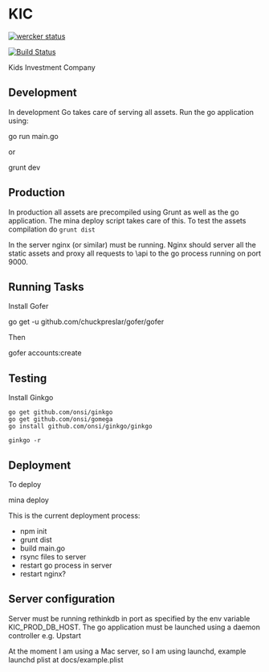 KIC
===

[![wercker status](https://app.wercker.com/status/a32c249547feeb153cd6481fff4ce782/m "wercker status")](https://app.wercker.com/project/bykey/a32c249547feeb153cd6481fff4ce782)

[![Build Status](https://travis-ci.org/sporto/kic.png?branch=master)](https://travis-ci.org/sporto/kic)

Kids Investment Company


Development
----

In development Go takes care of serving all assets. Run the go application using:

  go run main.go

  or

  grunt dev

Production
----------

In production all assets are precompiled using Grunt as well as the go application. The mina deploy script takes care of this.
To test the assets compilation do `grunt dist`

In the server nginx (or similar) must be running. Nginx should server all the static assets and proxy all requests to \api to the go process running on port 9000.

Running Tasks
----------

Install Gofer

  go get -u github.com/chuckpreslar/gofer/gofer

Then

  gofer accounts:create


Testing
-------

Install Ginkgo
	
	go get github.com/onsi/ginkgo
	go get github.com/onsi/gomega
	go install github.com/onsi/ginkgo/ginkgo

	ginkgo -r

Deployment
-----------

To deploy

  mina deploy

This is the current deployment process:

  - npm init
  - grunt dist
  - build main.go
  - rsync files to server
  - restart go process in server
  - restart nginx?

Server configuration
---------------------

Server must be running rethinkdb in port as specified by the env variable KIC_PROD_DB_HOST.
The go application must be launched using a daemon controller e.g. Upstart

At the moment I am using a Mac server, so I am using launchd, example launchd plist at docs/example.plist

